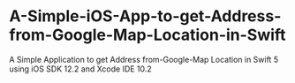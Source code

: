 # A-Simple-iOS-App-to-get-Address-from-Google-Map-Location-in-Swift
A Simple Application to get Address from-Google-Map Location in Swift 5 using iOS SDK 12.2 and Xcode IDE 10.2
